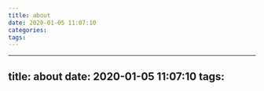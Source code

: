 ```yaml
---
title: about
date: 2020-01-05 11:07:10
categories:
tags:
---
```


---
title: about
date: 2020-01-05 11:07:10
tags:
---
